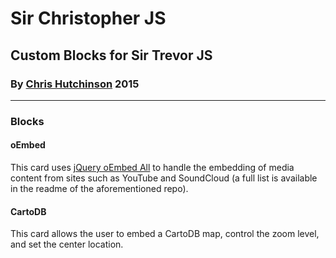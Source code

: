 # Sir Christopher JS
## Custom Blocks for Sir Trevor JS

### By [Chris Hutchinson](http://www.github.com/chrishutchinson) 2015

---

### Blocks

#### oEmbed

This card uses [jQuery oEmbed All](https://github.com/nfl/jquery-oembed-all) to handle the embedding of media content from sites such as YouTube and SoundCloud (a full list is available in the readme of the aforementioned repo).

#### CartoDB

This card allows the user to embed a CartoDB map, control the zoom level, and set the center location.